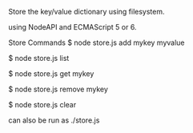 Store the key/value dictionary using filesystem.


using NodeAPI and ECMAScript 5 or 6.


Store Commands 
$ node store.js add mykey myvalue

$ node store.js list

$ node store.js get mykey

$ node store.js remove mykey

$ node store.js clear

can also be run as ./store.js
